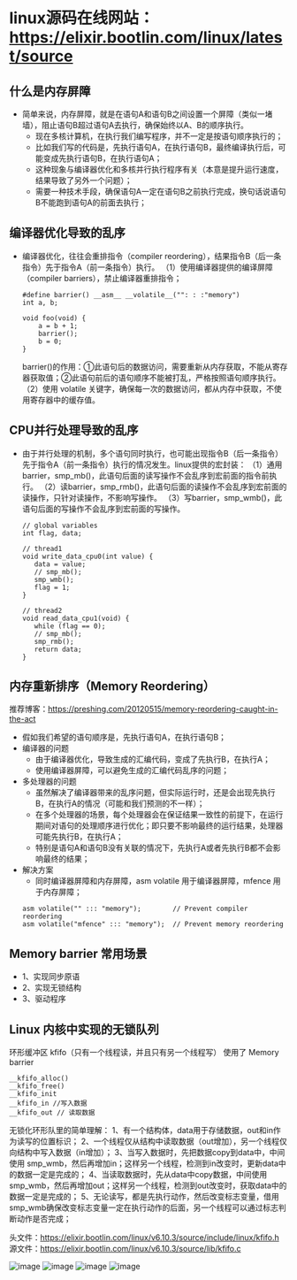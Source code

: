 # linux源码在线网站：https://elixir.bootlin.com/linux/latest/source

## 什么是内存屏障
- 简单来说，内存屏障，就是在语句A和语句B之间设置一个屏障（类似一堵墙），阻止语句B超过语句A去执行，确保始终以A、B的顺序执行。
  - 现在多核计算机，在执行我们编写程序，并不一定是按语句顺序执行的；
  - 比如我们写的代码是，先执行语句A，在执行语句B，最终编译执行后，可能变成先执行语句B，在执行语句A；
  - 这种现象与编译器优化和多核并行执行程序有关（本意是提升运行速度，结果导致了另外一个问题）；
  - 需要一种技术手段，确保语句A一定在语句B之前执行完成，换句话说语句B不能跑到语句A的前面去执行；
  

## 编译器优化导致的乱序
- 编译器优化，往往会重排指令（compiler reordering），结果指令B（后一条指令）先于指令A（前一条指令）执行。
  （1）使用编译器提供的编译屏障（compiler barriers），禁止编译器重排指令；
	```
    #define barrier() __asm__ __volatile__("": : :"memory")
	int a, b;

	void foo(void) {
		a = b + 1;
		barrier();
		b = 0;
	}
	```
    barrier()的作用：①此语句后的数据访问，需要重新从内存获取，不能从寄存器获取值；②此语句前后的语句顺序不能被打乱，严格按照语句顺序执行。
  （2）使用 volatile 关键字，确保每一次的数据访问，都从内存中获取，不使用寄存器中的缓存值。


## CPU并行处理导致的乱序
- 由于并行处理的机制，多个语句同时执行，也可能出现指令B（后一条指令）先于指令A（前一条指令）执行的情况发生。linux提供的宏封装：
  （1）通用barrier，smp_mb()，此语句后面的读写操作不会乱序到宏前面的指令前执行。
  （2）读barrier，smp_rmb()，此语句后面的读操作不会乱序到宏前面的读操作，只针对读操作，不影响写操作。
  （3）写barrier，smp_wmb()，此语句后面的写操作不会乱序到宏前面的写操作。
    ```
	// global variables
	int flag, data;

	// thread1
	void write_data_cpu0(int value) {
	   data = value;
	   // smp_mb();
	   smp_wmb();
	   flag = 1;
	}

	// thread2
	void read_data_cpu1(void) {
	   while (flag == 0);
	   // smp_mb();
	   smp_rmb();
	   return data;
	}
	```

## 内存重新排序（Memory Reordering）
推荐博客：https://preshing.com/20120515/memory-reordering-caught-in-the-act
- 假如我们希望的语句顺序是，先执行语句A，在执行语句B；
- 编译器的问题
  - 由于编译器优化，导致生成的汇编代码，变成了先执行B，在执行A；
  - 使用编译器屏障，可以避免生成的汇编代码乱序的问题；
- 多处理器的问题
  - 虽然解决了编译器带来的乱序问题，但实际运行时，还是会出现先执行B，在执行A的情况（可能和我们预测的不一样）；
  - 在多个处理器的场景，每个处理器会在保证结果一致性的前提下，在运行期间对语句的处理顺序进行优化；即只要不影响最终的运行结果，处理器可能先执行B，在执行A；
  - 特别是语句A和语句B没有关联的情况下，先执行A或者先执行B都不会影响最终的结果；
- 解决方案
  - 同时编译器屏障和内存屏障，asm volatile 用于编译器屏障，mfence 用于内存屏障；
  ```
  asm volatile("" ::: "memory");        // Prevent compiler reordering
  asm volatile("mfence" ::: "memory");  // Prevent memory reordering
  ```

## Memory barrier 常用场景
- 1、实现同步原语
- 2、实现无锁结构
- 3、驱动程序


## Linux 内核中实现的无锁队列
环形缓冲区 kfifo（只有一个线程读，并且只有另一个线程写） 使用了 Memory barrier
```
__kfifo_alloc()
__kfifo_free()
__kfifo_init
__kfifo_in //写入数据
__kfifo_out // 读取数据
```
无锁化环形队里的简单理解：
1、有一个结构体，data用于存储数据，out和in作为读写的位置标识；
2、一个线程仅从结构中读取数据（out增加），另一个线程仅向结构中写入数据（in增加）；
3、当写入数据时，先把数据copy到data中，中间使用 smp_wmb，然后再增加in；这样另一个线程，检测到in改变时，更新data中的数据一定是完成的；
4、当读取数据时，先从data中copy数据，中间使用 smp_wmb，然后再增加out；这样另一个线程，检测到out改变时，获取data中的数据一定是完成的；
5、无论读写，都是先执行动作，然后改变标志变量，借用smp_wmb确保改变标志变量一定在执行动作的后面，另一个线程可以通过标志判断动作是否完成；

头文件：https://elixir.bootlin.com/linux/v6.10.3/source/include/linux/kfifo.h
源文件：https://elixir.bootlin.com/linux/v6.10.3/source/lib/kfifo.c

![image](https://github.com/user-attachments/assets/5528df09-56ec-4f87-a3cd-091ce0dcadac)
![image](https://github.com/user-attachments/assets/59124275-c8eb-4402-91f3-b51c77043d89)
![image](https://github.com/user-attachments/assets/f441d8fb-c970-416c-a358-1821a2e5c946)
![image](https://github.com/user-attachments/assets/0f825f10-2eff-46d3-88c0-89431e9a6027)
